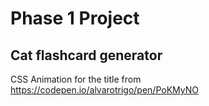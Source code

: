 # Phase 1 Project
## Cat flashcard generator

CSS Animation for the title from
https://codepen.io/alvarotrigo/pen/PoKMyNO

